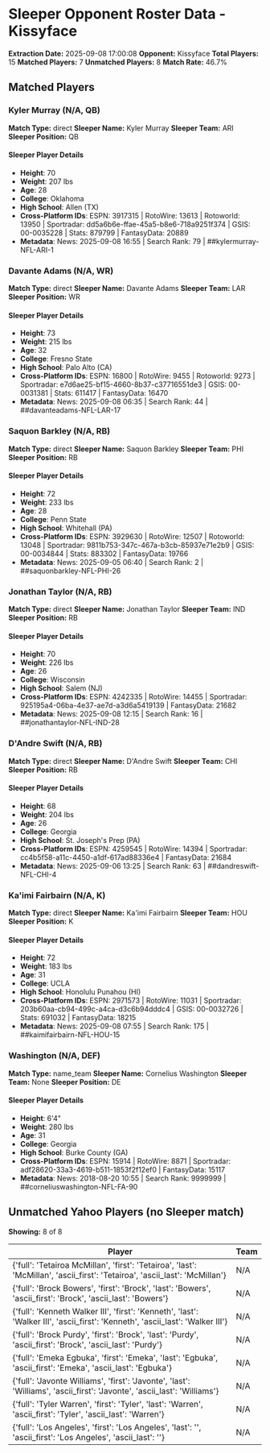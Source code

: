 # Sleeper Opponent Roster Data - Kissyface

**Extraction Date:** 2025-09-08 17:00:08
**Opponent:** Kissyface
**Total Players:** 15
**Matched Players:** 7
**Unmatched Players:** 8
**Match Rate:** 46.7%

## Matched Players

### Kyler Murray (N/A, QB)
**Match Type:** direct
**Sleeper Name:** Kyler Murray
**Sleeper Team:** ARI
**Sleeper Position:** QB

#### Sleeper Player Details
- **Height**: 70
- **Weight**: 207 lbs
- **Age**: 28
- **College**: Oklahoma
- **High School**: Allen (TX)
- **Cross-Platform IDs**: ESPN: 3917315 | RotoWire: 13613 | Rotoworld: 13950 | Sportradar: dd5a6b6e-ffae-45a5-b8e6-718a9251f374 | GSIS:  00-0035228 | Stats: 879799 | FantasyData: 20889
- **Metadata**: News: 2025-09-08 16:55 | Search Rank: 79 | ##kylermurray-NFL-ARI-1

### Davante Adams (N/A, WR)
**Match Type:** direct
**Sleeper Name:** Davante Adams
**Sleeper Team:** LAR
**Sleeper Position:** WR

#### Sleeper Player Details
- **Height**: 73
- **Weight**: 215 lbs
- **Age**: 32
- **College**: Fresno State
- **High School**: Palo Alto (CA)
- **Cross-Platform IDs**: ESPN: 16800 | RotoWire: 9455 | Rotoworld: 9273 | Sportradar: e7d6ae25-bf15-4660-8b37-c37716551de3 | GSIS: 00-0031381 | Stats: 611417 | FantasyData: 16470
- **Metadata**: News: 2025-09-08 06:35 | Search Rank: 44 | ##davanteadams-NFL-LAR-17

### Saquon Barkley (N/A, RB)
**Match Type:** direct
**Sleeper Name:** Saquon Barkley
**Sleeper Team:** PHI
**Sleeper Position:** RB

#### Sleeper Player Details
- **Height**: 72
- **Weight**: 233 lbs
- **Age**: 28
- **College**: Penn State
- **High School**: Whitehall (PA)
- **Cross-Platform IDs**: ESPN: 3929630 | RotoWire: 12507 | Rotoworld: 13048 | Sportradar: 9811b753-347c-467a-b3cb-85937e71e2b9 | GSIS: 00-0034844 | Stats: 883302 | FantasyData: 19766
- **Metadata**: News: 2025-09-05 06:40 | Search Rank: 2 | ##saquonbarkley-NFL-PHI-26

### Jonathan Taylor (N/A, RB)
**Match Type:** direct
**Sleeper Name:** Jonathan Taylor
**Sleeper Team:** IND
**Sleeper Position:** RB

#### Sleeper Player Details
- **Height**: 70
- **Weight**: 226 lbs
- **Age**: 26
- **College**: Wisconsin
- **High School**: Salem (NJ)
- **Cross-Platform IDs**: ESPN: 4242335 | RotoWire: 14455 | Sportradar: 925195a4-06ba-4e37-ae7d-a3d6a5419139 | FantasyData: 21682
- **Metadata**: News: 2025-09-08 12:15 | Search Rank: 16 | ##jonathantaylor-NFL-IND-28

### D'Andre Swift (N/A, RB)
**Match Type:** direct
**Sleeper Name:** D'Andre Swift
**Sleeper Team:** CHI
**Sleeper Position:** RB

#### Sleeper Player Details
- **Height**: 68
- **Weight**: 204 lbs
- **Age**: 26
- **College**: Georgia
- **High School**: St. Joseph's Prep (PA)
- **Cross-Platform IDs**: ESPN: 4259545 | RotoWire: 14394 | Sportradar: cc4b5f58-a11c-4450-a1df-617ad88336e4 | FantasyData: 21684
- **Metadata**: News: 2025-09-06 13:25 | Search Rank: 63 | ##dandreswift-NFL-CHI-4

### Ka'imi Fairbairn (N/A, K)
**Match Type:** direct
**Sleeper Name:** Ka'imi Fairbairn
**Sleeper Team:** HOU
**Sleeper Position:** K

#### Sleeper Player Details
- **Height**: 72
- **Weight**: 183 lbs
- **Age**: 31
- **College**: UCLA
- **High School**: Honolulu Punahou (HI)
- **Cross-Platform IDs**: ESPN: 2971573 | RotoWire: 11031 | Sportradar: 203b60aa-cb94-499c-a4ca-d3c6b94dddc4 | GSIS: 00-0032726 | Stats: 691032 | FantasyData: 18215
- **Metadata**: News: 2025-09-08 07:55 | Search Rank: 175 | ##kaimifairbairn-NFL-HOU-15

### Washington (N/A, DEF)
**Match Type:** name_team
**Sleeper Name:** Cornelius Washington
**Sleeper Team:** None
**Sleeper Position:** DE

#### Sleeper Player Details
- **Height**: 6'4"
- **Weight**: 280 lbs
- **Age**: 31
- **College**: Georgia
- **High School**: Burke County (GA)
- **Cross-Platform IDs**: ESPN: 15914 | RotoWire: 8871 | Sportradar: adf28620-33a3-4619-b511-1853f2f12ef0 | FantasyData: 15117
- **Metadata**: News: 2018-08-20 10:55 | Search Rank: 9999999 | ##corneliuswashington-NFL-FA-90

## Unmatched Yahoo Players (no Sleeper match)
**Showing:** 8 of 8

| Player | Team |
|--------|------|
| {'full': 'Tetairoa McMillan', 'first': 'Tetairoa', 'last': 'McMillan', 'ascii_first': 'Tetairoa', 'ascii_last': 'McMillan'} | N/A |
| {'full': 'Brock Bowers', 'first': 'Brock', 'last': 'Bowers', 'ascii_first': 'Brock', 'ascii_last': 'Bowers'} | N/A |
| {'full': 'Kenneth Walker III', 'first': 'Kenneth', 'last': 'Walker III', 'ascii_first': 'Kenneth', 'ascii_last': 'Walker III'} | N/A |
| {'full': 'Brock Purdy', 'first': 'Brock', 'last': 'Purdy', 'ascii_first': 'Brock', 'ascii_last': 'Purdy'} | N/A |
| {'full': 'Emeka Egbuka', 'first': 'Emeka', 'last': 'Egbuka', 'ascii_first': 'Emeka', 'ascii_last': 'Egbuka'} | N/A |
| {'full': 'Javonte Williams', 'first': 'Javonte', 'last': 'Williams', 'ascii_first': 'Javonte', 'ascii_last': 'Williams'} | N/A |
| {'full': 'Tyler Warren', 'first': 'Tyler', 'last': 'Warren', 'ascii_first': 'Tyler', 'ascii_last': 'Warren'} | N/A |
| {'full': 'Los Angeles', 'first': 'Los Angeles', 'last': '', 'ascii_first': 'Los Angeles', 'ascii_last': ''} | N/A |